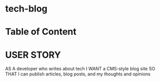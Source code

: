 # tech-blog
# Table of Content
#
# USER STORY
AS A developer who writes about tech
I WANT a CMS-style blog site
SO THAT I can publish articles, blog posts, and my thoughts and opinions